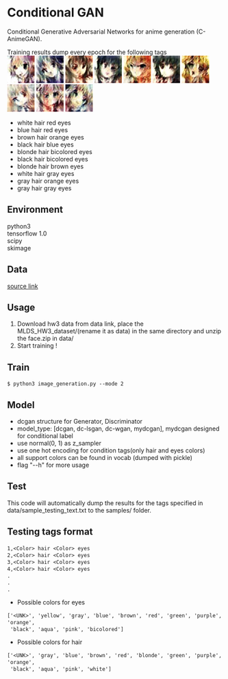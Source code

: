 Conditional GAN
====
Conditional Generative Adversarial Networks for anime generation (C-AnimeGAN).


Training results dump every epoch for the following tags<br />
![image](https://github.com/gdoggg2032/MLDS2017/blob/gdog/hw3/assets/2390_white_hair_red_eyes.gif)
![image](https://github.com/gdoggg2032/MLDS2017/blob/gdog/hw3/assets/7949_blue_hair_red_eyes.gif)
![image](https://github.com/gdoggg2032/MLDS2017/blob/gdog/hw3/assets/9509_brown_hair_orange_eyes.gif)
![image](https://github.com/gdoggg2032/MLDS2017/blob/gdog/hw3/assets/11288_black_hair_blue_eyes.gif)
![image](https://github.com/gdoggg2032/MLDS2017/blob/gdog/hw3/assets/11885_blonde_hair_bicolored_eyes.gif)
![image](https://github.com/gdoggg2032/MLDS2017/blob/gdog/hw3/assets/13838_black_hair_bicolored_eyes.gif)
![image](https://github.com/gdoggg2032/MLDS2017/blob/gdog/hw3/assets/20146_blonde_hair_brown_eyes.gif)
![image](https://github.com/gdoggg2032/MLDS2017/blob/gdog/hw3/assets/23144_white_hair_gray_eyes.gif)
![image](https://github.com/gdoggg2032/MLDS2017/blob/gdog/hw3/assets/28322_gray_hair_orange_eyes.gif)
![image](https://github.com/gdoggg2032/MLDS2017/blob/gdog/hw3/assets/30847_gray_hair_gray_eyes.gif)
<br />

- white hair red eyes
- blue hair red eyes
- brown hair orange eyes
- black hair blue eyes
- blonde hair bicolored eyes
- black hair bicolored eyes
- blonde hair brown eyes
- white hair gray eyes
- gray hair orange eyes
- gray hair gray eyes

## Environment
python3 <br />
tensorflow 1.0 <br />
scipy <br />
skimage <br />

## Data
[source link](https://drive.google.com/open?id=0BwJmB7alR-AvMHEtczZZN0EtdzQ) <br />


## Usage 
1. Download hw3 data from data link, place the MLDS_HW3_dataset/(rename it as data) in the same directory and unzip the face.zip in data/
3. Start training !

## Train
```
$ python3 image_generation.py --mode 2
```

## Model
- dcgan structure for Generator, Discriminator
- model_type: [dcgan, dc-lsgan, dc-wgan, mydcgan], mydcgan designed for conditional label
- use normal(0, 1) as z_sampler
- use one hot encoding for condition tags(only hair and eyes colors)
- all support colors can be found in vocab (dumped with pickle)
- flag "--h" for more usage 

## Test 
This code will automatically dump the results for the tags specified in data/sample_testing_text.txt to the samples/ folder. <br />

## Testing tags format
```
1,<Color> hair <Color> eyes 
2,<Color> hair <Color> eyes
3,<Color> hair <Color> eyes
4,<Color> hair <Color> eyes
.
.
.
```
- Possible colors for eyes
```
['<UNK>', 'yellow', 'gray', 'blue', 'brown', 'red', 'green', 'purple', 'orange',
 'black', 'aqua', 'pink', 'bicolored']
```
- Possible colors for hair
```
['<UNK>', 'gray', 'blue', 'brown', 'red', 'blonde', 'green', 'purple', 'orange',
 'black', 'aqua', 'pink', 'white']
```









